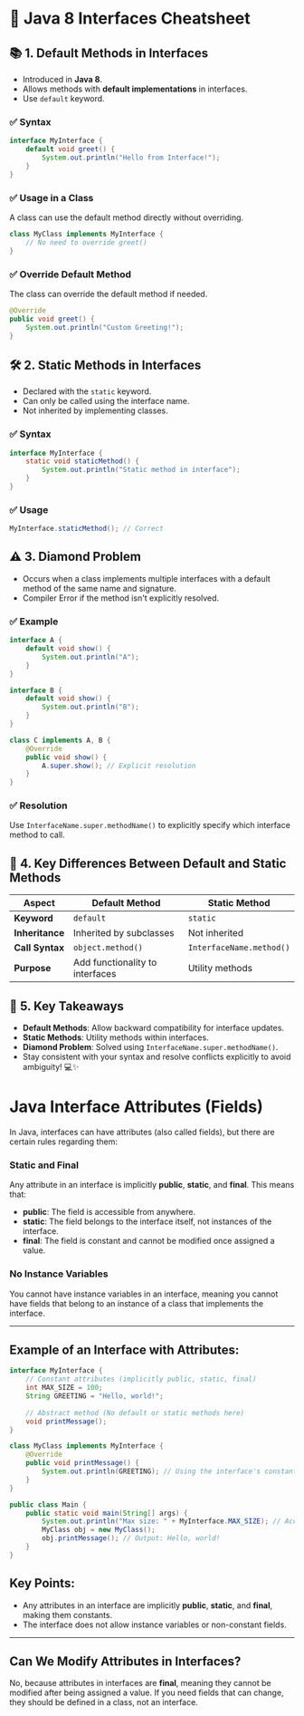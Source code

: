 
# 🚀 **Java 8 Interfaces Cheatsheet**

## 📚 **1. Default Methods in Interfaces**
- Introduced in **Java 8**.
- Allows methods with **default implementations** in interfaces.
- Use `default` keyword.

### ✅ **Syntax**
```java
interface MyInterface {
    default void greet() {
        System.out.println("Hello from Interface!");
    }
}
```

### ✅ **Usage in a Class**
A class can use the default method directly without overriding.

```java
class MyClass implements MyInterface {
    // No need to override greet()
}
```

### ✅ **Override Default Method**
The class can override the default method if needed.

```java
@Override
public void greet() {
    System.out.println("Custom Greeting!");
}
```

## 🛠️ **2. Static Methods in Interfaces**
- Declared with the `static` keyword.
- Can only be called using the interface name.
- Not inherited by implementing classes.

### ✅ **Syntax**
```java
interface MyInterface {
    static void staticMethod() {
        System.out.println("Static method in interface");
    }
}
```

### ✅ **Usage**
```java
MyInterface.staticMethod(); // Correct
```

## ⚠️ **3. Diamond Problem**
- Occurs when a class implements multiple interfaces with a default method of the same name and signature.
- Compiler Error if the method isn't explicitly resolved.

### ✅ **Example**
```java
interface A {
    default void show() {
        System.out.println("A");
    }
}

interface B {
    default void show() {
        System.out.println("B");
    }
}

class C implements A, B {
    @Override
    public void show() {
        A.super.show(); // Explicit resolution
    }
}
```

### ✅ **Resolution**
Use `InterfaceName.super.methodName()` to explicitly specify which interface method to call.

## 🧠 **4. Key Differences Between Default and Static Methods**

| Aspect        | Default Method        | Static Method        |
| ------------- | --------------------- | -------------------- |
| **Keyword**   | `default`             | `static`             |
| **Inheritance**| Inherited by subclasses | Not inherited       |
| **Call Syntax**| `object.method()`      | `InterfaceName.method()` |
| **Purpose**   | Add functionality to interfaces | Utility methods   |

## 🔑 **5. Key Takeaways**
- **Default Methods**: Allow backward compatibility for interface updates.
- **Static Methods**: Utility methods within interfaces.
- **Diamond Problem**: Solved using `InterfaceName.super.methodName()`.
- Stay consistent with your syntax and resolve conflicts explicitly to avoid ambiguity! 💻✨

# Java Interface Attributes (Fields)

In Java, interfaces can have attributes (also called fields), but there are certain rules regarding them:

### Static and Final
Any attribute in an interface is implicitly **public**, **static**, and **final**. This means that:

- **public**: The field is accessible from anywhere.
- **static**: The field belongs to the interface itself, not instances of the interface.
- **final**: The field is constant and cannot be modified once assigned a value.

### No Instance Variables
You cannot have instance variables in an interface, meaning you cannot have fields that belong to an instance of a class that implements the interface.

---

## Example of an Interface with Attributes:

```java
interface MyInterface {
    // Constant attributes (implicitly public, static, final)
    int MAX_SIZE = 100;
    String GREETING = "Hello, world!";
    
    // Abstract method (No default or static methods here)
    void printMessage();
}

class MyClass implements MyInterface {
    @Override
    public void printMessage() {
        System.out.println(GREETING); // Using the interface's constant field
    }
}

public class Main {
    public static void main(String[] args) {
        System.out.println("Max size: " + MyInterface.MAX_SIZE); // Accessing the interface's field directly
        MyClass obj = new MyClass();
        obj.printMessage(); // Output: Hello, world!
    }
}
```
## Key Points:
- Any attributes in an interface are implicitly **public**, **static**, and **final**, making them constants.
- The interface does not allow instance variables or non-constant fields.

---

## Can We Modify Attributes in Interfaces?
No, because attributes in interfaces are **final**, meaning they cannot be modified after being assigned a value. If you need fields that can change, they should be defined in a class, not an interface.
